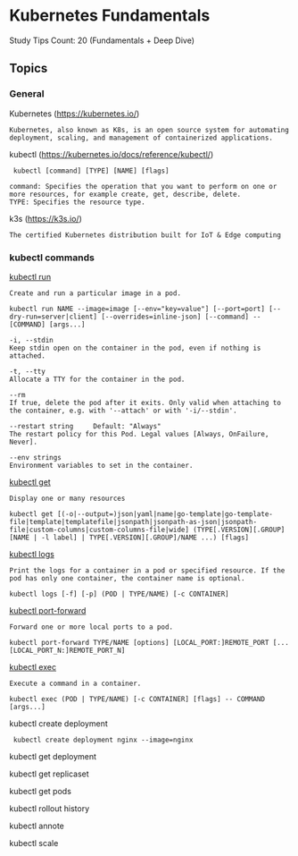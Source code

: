 # Kubernetes Fundamentals

Study Tips Count: 20 (Fundamentals + Deep Dive)

## Topics

### General

Kubernetes (https://kubernetes.io/)

```
Kubernetes, also known as K8s, is an open source system for automating deployment, scaling, and management of containerized applications.
```

kubectl (https://kubernetes.io/docs/reference/kubectl/)

```
 kubectl [command] [TYPE] [NAME] [flags]

command: Specifies the operation that you want to perform on one or more resources, for example create, get, describe, delete.
TYPE: Specifies the resource type. 
```

k3s (https://k3s.io/)

```
The certified Kubernetes distribution built for IoT & Edge computing
```

### kubectl commands

[kubectl run](https://kubernetes.io/docs/reference/kubectl/generated/kubectl_run/)

```
Create and run a particular image in a pod.

kubectl run NAME --image=image [--env="key=value"] [--port=port] [--dry-run=server|client] [--overrides=inline-json] [--command] -- [COMMAND] [args...]

-i, --stdin
Keep stdin open on the container in the pod, even if nothing is attached.

-t, --tty
Allocate a TTY for the container in the pod.

--rm
If true, delete the pod after it exits. Only valid when attaching to the container, e.g. with '--attach' or with '-i/--stdin'.

--restart string     Default: "Always"
The restart policy for this Pod. Legal values [Always, OnFailure, Never].

--env strings
Environment variables to set in the container.
```

[kubectl get](https://kubernetes.io/docs/reference/kubectl/generated/kubectl_get/)

```
Display one or many resources

kubectl get [(-o|--output=)json|yaml|name|go-template|go-template-file|template|templatefile|jsonpath|jsonpath-as-json|jsonpath-file|custom-columns|custom-columns-file|wide] (TYPE[.VERSION][.GROUP] [NAME | -l label] | TYPE[.VERSION][.GROUP]/NAME ...) [flags]
```

[kubectl logs](https://kubernetes.io/docs/reference/kubectl/generated/kubectl_logs/)

```
Print the logs for a container in a pod or specified resource. If the pod has only one container, the container name is optional.

kubectl logs [-f] [-p] (POD | TYPE/NAME) [-c CONTAINER]
```

[kubectl port-forward](https://kubernetes.io/docs/reference/kubectl/generated/kubectl_port-forward/)

```
Forward one or more local ports to a pod.

kubectl port-forward TYPE/NAME [options] [LOCAL_PORT:]REMOTE_PORT [...[LOCAL_PORT_N:]REMOTE_PORT_N]
```

[kubectl exec](https://kubernetes.io/docs/reference/kubectl/generated/kubectl_exec/)

```
Execute a command in a container.

kubectl exec (POD | TYPE/NAME) [-c CONTAINER] [flags] -- COMMAND [args...]
```

kubectl create deployment

```
 kubectl create deployment nginx --image=nginx
```

kubectl get deployment

kubectl get replicaset

kubectl get pods

kubectl rollout history

kubectl annote

kubectl scale
